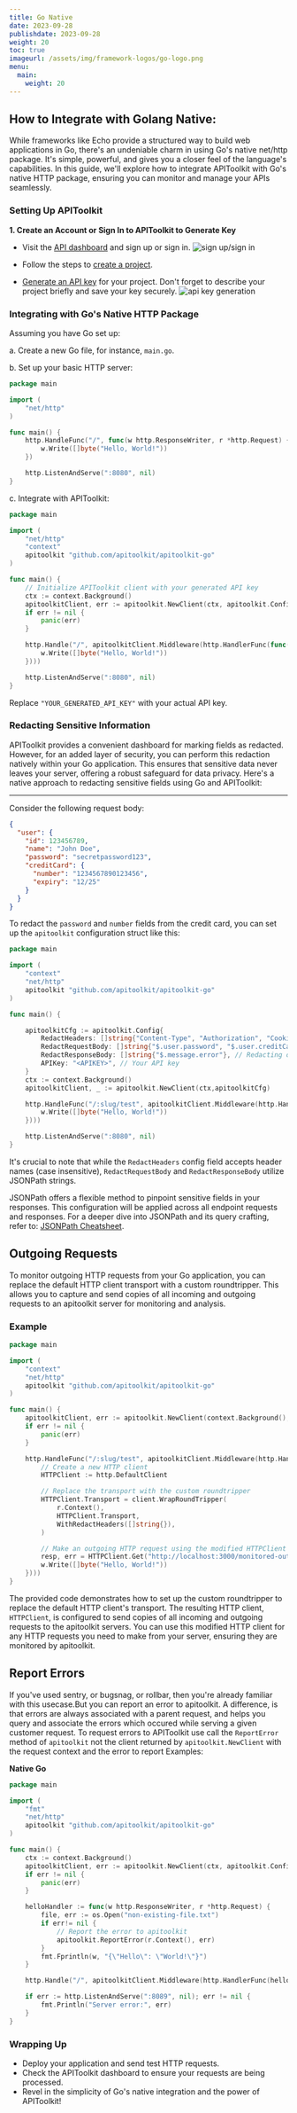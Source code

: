 ```yaml
---
title: Go Native
date: 2023-09-28
publishdate: 2023-09-28
weight: 20
toc: true
imageurl: /assets/img/framework-logos/go-logo.png
menu:
  main:
    weight: 20
---
```


## How to Integrate with Golang Native:

While frameworks like Echo provide a structured way to build web applications in Go, there's an undeniable charm in using Go's native net/http package. It's simple, powerful, and gives you a closer feel of the language's capabilities. In this guide, we'll explore how to integrate APIToolkit with Go's native HTTP package, ensuring you can monitor and manage your APIs seamlessly.

### Setting Up APIToolkit

**1. Create an Account or Sign In to APIToolkit to Generate Key**

- Visit the [API dashboard](https://app.apitoolkit.io) and sign up or sign in.
  ![sign up/sign in](/docs/get-started/Quickstarts/Golang/signin.png)
- Follow the steps to [create a project](/docs/documentation/dashboard/creating-a-project/).

- [Generate an API key](/docs/documentation/dashboard/generating-api-keys) for your project. Don't forget to describe your project briefly and save your key securely.
  ![api key generation](/docs/get-started/Quickstarts/Golang/api-key-generation.png)

### Integrating with Go's Native HTTP Package

Assuming you have Go set up:

a. Create a new Go file, for instance, `main.go`.

b. Set up your basic HTTP server:

```go
package main

import (
	"net/http"
)

func main() {
	http.HandleFunc("/", func(w http.ResponseWriter, r *http.Request) {
		w.Write([]byte("Hello, World!"))
	})

	http.ListenAndServe(":8080", nil)
}
```

c. Integrate with APIToolkit:

```go
package main

import (
	"net/http"
	"context"
	apitoolkit "github.com/apitoolkit/apitoolkit-go"
)

func main() {
	// Initialize APIToolkit client with your generated API key
	ctx := context.Background()
	apitoolkitClient, err := apitoolkit.NewClient(ctx, apitoolkit.Config{APIKey: "YOUR_GENERATED_API_KEY"})
	if err != nil {
		panic(err)
	}

	http.Handle("/", apitoolkitClient.Middleware(http.HandlerFunc(func(w http.ResponseWriter, r *http.Request) {
		w.Write([]byte("Hello, World!"))
	})))

	http.ListenAndServe(":8080", nil)
}
```

Replace `"YOUR_GENERATED_API_KEY"` with your actual API key.

### Redacting Sensitive Information

APIToolkit provides a convenient dashboard for marking fields as redacted. However, for an added layer of security, you can perform this redaction natively within your Go application. This ensures that sensitive data never leaves your server, offering a robust safeguard for data privacy. Here's a native approach to redacting sensitive fields using Go and APIToolkit:

---

Consider the following request body:

```json
{
  "user": {
    "id": 123456789,
    "name": "John Doe",
    "password": "secretpassword123",
    "creditCard": {
      "number": "1234567890123456",
      "expiry": "12/25"
    }
  }
}
```

To redact the `password` and `number` fields from the credit card, you can set up the `apitoolkit` configuration struct like this:

```go
package main

import (
	"context"
	"net/http"
	apitoolkit "github.com/apitoolkit/apitoolkit-go"
)

func main() {

	apitoolkitCfg := apitoolkit.Config{
        RedactHeaders: []string{"Content-Type", "Authorization", "Cookies"}, // Redacting both request and response headers
        RedactRequestBody: []string{"$.user.password", "$.user.creditCard.number"}, // Redacting both request and response body
        RedactResponseBody: []string{"$.message.error"}, // Redacting only response body
        APIKey: "<APIKEY>", // Your API key
    }
	ctx := context.Background()
	apitoolkitClient, _ := apitoolkit.NewClient(ctx,apitoolkitCfg)

	http.HandleFunc("/:slug/test", apitoolkitClient.Middleware(http.HandlerFunc(func(w http.ResponseWriter, r *http.Request) {
		w.Write([]byte("Hello, World!"))
	})))

	http.ListenAndServe(":8080", nil)
}
```

It's crucial to note that while the `RedactHeaders` config field accepts header names (case insensitive), `RedactRequestBody` and `RedactResponseBody` utilize JSONPath strings.

JSONPath offers a flexible method to pinpoint sensitive fields in your responses. This configuration will be applied across all endpoint requests and responses. For a deeper dive into JSONPath and its query crafting, refer to: [JSONPath Cheatsheet](https://lzone.de/cheat-sheet/JSONPath).

## Outgoing Requests

To monitor outgoing HTTP requests from your Go application, you can replace the default HTTP client transport with a custom roundtripper. This allows you to capture and send copies of all incoming and outgoing requests to an apitoolkit server for monitoring and analysis.

### Example

```go
package main

import (
	"context"
	"net/http"
	apitoolkit "github.com/apitoolkit/apitoolkit-go"
)

func main() {
 	apitoolkitClient, err := apitoolkit.NewClient(context.Background(), apitoolkit.Config{APIKey: "<API KEY>"})
	if err != nil {
		panic(err)
	}

	http.HandleFunc("/:slug/test", apitoolkitClient.Middleware(http.HandlerFunc(func(w http.ResponseWriter, r *http.Request) {
        // Create a new HTTP client
        HTTPClient := http.DefaultClient

        // Replace the transport with the custom roundtripper
        HTTPClient.Transport = client.WrapRoundTripper(
            r.Context(),
            HTTPClient.Transport,
            WithRedactHeaders([]string{}),
        )

        // Make an outgoing HTTP request using the modified HTTPClient
        resp, err = HTTPClient.Get("http://localhost:3000/monitored-outgoing-request")
		w.Write([]byte("Hello, World!"))
	})))
}
```

The provided code demonstrates how to set up the custom roundtripper to replace the default HTTP client's transport. The resulting HTTP client, `HTTPClient`, is configured to send copies of all incoming and outgoing requests to the apitoolkit servers. You can use this modified HTTP client for any HTTP requests you need to make from your server, ensuring they are monitored by apitoolkit.

## Report Errors

If you've used sentry, or bugsnag, or rollbar, then you're already familiar with this usecase.But you can report an error to apitoolkit. A difference, is that errors are always associated with a parent request, and helps you query and associate the errors which occured while serving a given customer request. To request errors to APIToolkit use call the `ReportError` method of `apitoolkit` not the client returned by `apitoolkit.NewClient` with the request context and the error to report
Examples:

**Native Go**

```go
package main

import (
	"fmt"
	"net/http"
	apitoolkit "github.com/apitoolkit/apitoolkit-go"
)

func main() {
	ctx := context.Background()
	apitoolkitClient, err := apitoolkit.NewClient(ctx, apitoolkit.Config{APIKey: "<API_KEY>"})
	if err != nil {
		panic(err)
	}

	helloHandler := func(w http.ResponseWriter, r *http.Request) {
		file, err := os.Open("non-existing-file.txt")
		if err!= nil {
			// Report the error to apitoolkit
			apitoolkit.ReportError(r.Context(), err)
		}
		fmt.Fprintln(w, "{\"Hello\": \"World!\"}")
	}

	http.Handle("/", apitoolkitClient.Middleware(http.HandlerFunc(helloHandler)))

	if err := http.ListenAndServe(":8089", nil); err != nil {
		fmt.Println("Server error:", err)
	}
}

```

### Wrapping Up

- Deploy your application and send test HTTP requests.
- Check the APIToolkit dashboard to ensure your requests are being processed.
- Revel in the simplicity of Go's native integration and the power of APIToolkit!
